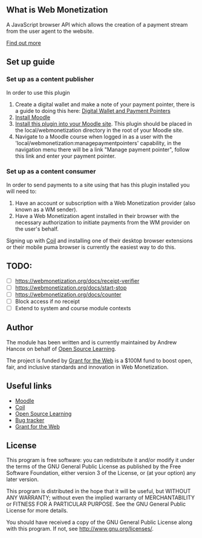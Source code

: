 ## What is Web Monetization

A JavaScript browser API which allows the creation of a payment stream from the user agent to the website.

[Find out more](https://webmonetization.org/docs/explainer)

## Set up guide
### Set up as a content publisher
In order to use this plugin 

1. Create a digital wallet and make a note of your payment pointer, there is a guide to doing this here: [Digital Wallet and Payment Pointers](https://webmonetization.org/docs/ilp-wallets)
2. [Install Moodle](https://docs.moodle.org/310/en/Installing_Moodle)
3. [Install this plugin into your Moodle site](https://docs.moodle.org/en/Installing_plugins#Installing_a_plugin). This plugin should be placed in the local/webmonetization directory in the root of your Moodle site.
4. Navigate to a Moodle course when logged in as a user with the 'local/webmonetization:managepaymentpointers' capability, in the navigation menu there will be a link "Manage payment pointer", follow this link and enter your payment pointer.

### Set up as a content consumer
In order to send payments to a site using that has this plugin installed you will need to:
1. Have an account or subscription with a Web Monetization provider (also known as a WM sender).
2. Have a Web Monetization agent installed in their browser with the necessary authorization to initiate payments from the WM provider on the user's behalf.

Signing up with [Coil](https://coil.com/) and installing one of their desktop browser extensions or their mobile puma browser is currently the easiest way to do this.

## TODO:
- [ ] https://webmonetization.org/docs/receipt-verifier
- [ ] https://webmonetization.org/docs/start-stop
- [ ] https://webmonetization.org/docs/counter
- [ ] Block access if no receipt
- [ ] Extend to system and course module contexts

Author
------

The module has been written and is currently maintained by Andrew Hancox on behalf of [Open Source Learning](https://opensourcelearning.co.uk).

The project is funded by [Grant for the Web](https://www.grantfortheweb.org) is a $100M fund to boost open, fair, and inclusive standards and innovation in Web Monetization.

Useful links
------------

* [Moodle](https://moodle.org/)
* [Coil](https://coil.com/)
* [Open Source Learning](https://opensourcelearning.co.uk)
* [Bug tracker](https://github.com/mudrd8mz/moodle-mod_subcourse/issues)
* [Grant for the Web](https://www.grantfortheweb.org)

License
-------

This program is free software: you can redistribute it and/or modify it under the
terms of the GNU General Public License as published by the Free Software Foundation,
either version 3 of the License, or (at your option) any later version.

This program is distributed in the hope that it will be useful, but WITHOUT ANY
WARRANTY; without even the implied warranty of MERCHANTABILITY or FITNESS FOR A
PARTICULAR PURPOSE.  See the GNU General Public License for more details.

You should have received a copy of the GNU General Public License along with this
program. If not, see <http://www.gnu.org/licenses/>.
